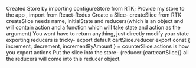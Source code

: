 Created Store by importing configureStore from RTK;
Provide my store to the app <Provider store={store}></Provider>, import from React-Redux
Create a Slice- createSlice from RTK
createSlice needs name, initialState and reducers(which is an object and will contain action and a function which will take state and action as the argument)
You wont have to return anything, just directly modify your state
exporting reducers is tricky- export default cartSlice.reducer
export const { increment, decrement, incrementByAmount } = counterSlice.actions is how you export actions
Put the slice into the store- {reducer:{cart:cartSlice}} all the reducers will come into this reducer object. 
 